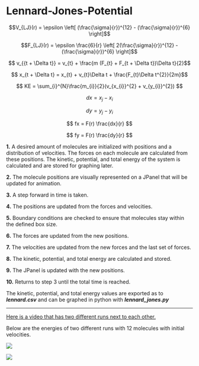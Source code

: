 # Lennard-Jones-Potential


$$V_{LJ}(r) = \epsilon \left[ (\frac{\sigma}{r})^{12} - (\frac{\sigma}{r})^{6} \right]$$ 

$$F_{LJ}(r) = \epsilon \frac{6}{r} \left[ 2(\frac{\sigma}{r})^{12} - (\frac{\sigma}{r})^{6} \right]$$

$$ v_{{t + \Delta t}} = v_{t} + \frac{m (F_{t} + F_{t + \Delta t})\Delta t}{2}$$



$$ x_{t + \Delta t} = x_{t} +  v_{t}\Delta t + \frac{F_{t}\Delta t^{2}}{2m}$$

$$ KE = \sum_{i}^{N}\frac{m_{i}}{2}(v_{x_{i}}^{2} + v_{y_{i}}^{2}) $$

$$ dx = x_{j} - x_{i}  $$

$$ dy = y_{j} - y_{i}  $$

$$ fx = F(r) \frac{dx}{r}  $$


$$ fy = F(r) \frac{dy}{r}  $$


**1.** A desired amount of molecules are initialized with positions and a distribution of velocities. The forces on each molecule are calculated from these positions. The kinetic, potential, and total energy of the system is calculated and are stored for graphing later.

**2.** The molecule positions are visually represented on a JPanel that will be updated for animation. 

**3.** A step forward in time is taken.

**4.** The positions are updated from the forces and velocities.

**5.** Boundary conditions are checked to ensure that molecules stay within the defined box size.

**6.** The forces are updated from the new positions.

**7.** The velocities are updated from the new forces and the last set of forces. 

**8.** The kinetic, potential, and total energy are calculated and stored.

**9.** The JPanel is updated with the new positions.

**10.** Returns to step 3 until the total time is reached.

The kinetic, potential, and total energy values are exported as to ***lennard.csv*** and can be graphed in python with ***lennard_jones.py***

-------

[Here is a video that has two different runs next to each other.](https://www.youtube.com/watch?v=CZ2V0Xi6pXI)

Below are the energies of two different runs with 12 molecules with initial velocities.

![](https://i.imgur.com/WYOfafv.png)

![](https://i.imgur.com/UhjjT7E.png)
